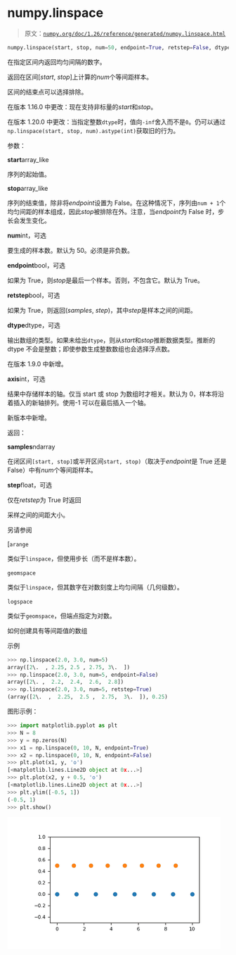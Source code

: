 # numpy.linspace

> 原文：[`numpy.org/doc/1.26/reference/generated/numpy.linspace.html`](https://numpy.org/doc/1.26/reference/generated/numpy.linspace.html)

```py
numpy.linspace(start, stop, num=50, endpoint=True, retstep=False, dtype=None, axis=0)
```

在指定区间内返回均匀间隔的数字。

返回在区间[*start*, *stop*]上计算的*num*个等间距样本。

区间的结束点可以选择排除。

在版本 1.16.0 中更改：现在支持非标量的*start*和*stop*。

在版本 1.20.0 中更改：当指定整数`dtype`时，值向`-inf`舍入而不是`0`。仍可以通过`np.linspace(start, stop, num).astype(int)`获取旧的行为。

参数：

**start**array_like

序列的起始值。

**stop**array_like

序列的结束值，除非将*endpoint*设置为 False。在这种情况下，序列由`num + 1`个均匀间距的样本组成，因此*stop*被排除在外。注意，当*endpoint*为 False 时，步长会发生变化。

**num**int，可选

要生成的样本数。默认为 50。必须是非负数。

**endpoint**bool，可选

如果为 True，则*stop*是最后一个样本。否则，不包含它。默认为 True。

**retstep**bool，可选

如果为 True，则返回(*samples*, *step*)，其中*step*是样本之间的间距。

**dtype**dtype，可选

输出数组的类型。如果未给出`dtype`，则从*start*和*stop*推断数据类型。推断的 dtype 不会是整数；即使参数生成整数数组也会选择浮点数。

在版本 1.9.0 中新增。

**axis**int，可选

结果中存储样本的轴。仅当 start 或 stop 为数组时才相关。默认为 0，样本将沿着插入的新轴排列。使用-1 可以在最后插入一个轴。

新版本中新增。

返回：

**samples**ndarray

在闭区间`[start, stop]`或半开区间`start, stop)`（取决于*endpoint*是 True 还是 False）中有*num*个等间距样本。

**step**float，可选

仅在*retstep*为 True 时返回

采样之间的间距大小。

另请参阅

[`arange`

类似于`linspace`，但使用步长（而不是样本数）。

`geomspace`

类似于`linspace`，但其数字在对数刻度上均匀间隔（几何级数）。

`logspace`

类似于`geomspace`，但端点指定为对数。

如何创建具有等间距值的数组

示例

```py
>>> np.linspace(2.0, 3.0, num=5)
array([2\.  , 2.25, 2.5 , 2.75, 3\.  ])
>>> np.linspace(2.0, 3.0, num=5, endpoint=False)
array([2\. ,  2.2,  2.4,  2.6,  2.8])
>>> np.linspace(2.0, 3.0, num=5, retstep=True)
(array([2\.  ,  2.25,  2.5 ,  2.75,  3\.  ]), 0.25) 
```

图形示例：

```py
>>> import matplotlib.pyplot as plt
>>> N = 8
>>> y = np.zeros(N)
>>> x1 = np.linspace(0, 10, N, endpoint=True)
>>> x2 = np.linspace(0, 10, N, endpoint=False)
>>> plt.plot(x1, y, 'o')
[<matplotlib.lines.Line2D object at 0x...>]
>>> plt.plot(x2, y + 0.5, 'o')
[<matplotlib.lines.Line2D object at 0x...>]
>>> plt.ylim([-0.5, 1])
(-0.5, 1)
>>> plt.show() 
```

![../../_images/numpy-linspace-1.png](img/45237dde15c9edf66dfdc2c35a6d303b.png)
